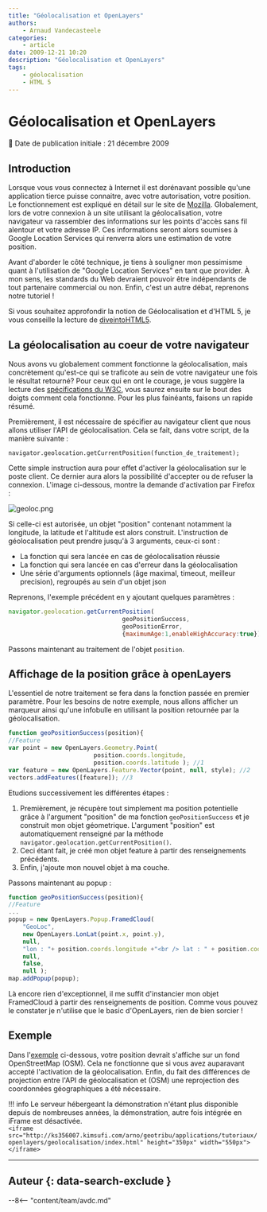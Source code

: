 ```yaml
---
title: "Géolocalisation et OpenLayers"
authors:
    - Arnaud Vandecasteele
categories:
    - article
date: 2009-12-21 10:20
description: "Géolocalisation et OpenLayers"
tags:
    - géolocalisation
    - HTML 5
---
```


# Géolocalisation et OpenLayers

:calendar: Date de publication initiale : 21 décembre 2009

## Introduction

Lorsque vous vous connectez à Internet il est dorénavant possible qu'une application tierce puisse connaitre, avec votre autorisation, votre position. Le fonctionnement est expliqué en détail sur le site de [Mozilla](http://fr.www.mozilla.com/fr/firefox/geolocation/). Globalement, lors de votre connexion à un site utilisant la géolocalisation, votre navigateur va rassembler des informations sur les points d'accès sans fil alentour et votre adresse IP. Ces informations seront alors soumises à Google Location Services qui renverra alors une estimation de votre position.

Avant d'aborder le côté technique, je tiens à souligner mon pessimisme quant à l'utilisation de "Google Location Services" en tant que provider. À mon sens, les standards du Web devraient pouvoir être indépendants de tout partenaire commercial ou non. Enfin, c'est un autre débat, reprenons notre tutoriel !

Si vous souhaitez approfondir la notion de Géolocalisation et d'HTML 5, je vous conseille la lecture de [diveintoHTML5](http://diveintohtml5.org/geolocation.html).

## La géolocalisation au coeur de votre navigateur

Nous avons vu globalement comment fonctionne la géolocalisation, mais concrètement qu'est-ce qui se traficote au sein de votre navigateur une fois le résultat retourné? Pour ceux qui en ont le courage, je vous suggère la lecture des [spécifications du W3C](http://dev.w3.org/geo/api/spec-source.html), vous saurez ensuite sur le bout des doigts comment cela fonctionne. Pour les plus fainéants, faisons un rapide résumé.

Premièrement, il est nécessaire de spécifier au navigateur client que nous allons utiliser l'API de géolocalisation. Cela se fait, dans votre script, de la manière suivante :

`navigator.geolocation.getCurrentPosition(function_de_traitement);`

Cette simple instruction aura pour effet d'activer la géolocalisation sur le poste client. Ce dernier aura alors la possibilité d'accepter ou de refuser la connexion. L'image ci-dessous, montre la demande d'activation par Firefox :

![geoloc.png](/sites/default/files/Tuto/img/OpenLayers/geoloc.png)

Si celle-ci est autorisée, un objet "position" contenant notamment la longitude, la latitude et l'altitude est alors construit. L'instruction de géolocalisation peut prendre jusqu'à 3 arguments, ceux-ci sont :

* La fonction qui sera lancée en cas de géolocalisation réussie
* La fonction qui sera lancée en cas d'erreur dans la géolocalisation
* Une série d'arguments optionnels (âge maximal, timeout, meilleur precision), regroupés au sein d'un objet json

Reprenons, l'exemple précédent en y ajoutant quelques paramètres :  

```javascript
navigator.geolocation.getCurrentPosition(
                                geoPositionSuccess,
                                geoPositionError,
                                {maximumAge:1,enableHighAccuracy:true});
```

Passons maintenant au traitement de l'objet `position`.

## Affichage de la position grâce à openLayers

L'essentiel de notre traitement se fera dans la fonction passée en premier paramètre. Pour les besoins de notre exemple, nous allons afficher un marqueur ainsi qu'une infobulle en utilisant la position retournée par la géolocalisation.

```javascript
function geoPositionSuccess(position){  
//Feature  
var point = new OpenLayers.Geometry.Point(
                        position.coords.longitude,
                        position.coords.latitude ); //1
var feature = new OpenLayers.Feature.Vector(point, null, style); //2
vectors.addFeatures([feature]); //3
```

Etudions successivement les différentes étapes :

1. Premièrement, je récupère tout simplement ma position potentielle grâce à l'argument "position" de ma fonction `geoPositionSuccess` et je construit mon objet géometrique. L'argument "position" est automatiquement renseigné par la méthode `navigator.geolocation.getCurrentPosition()`.
2. Ceci étant fait, je créé mon objet feature à partir des renseignements précédents.
3. Enfin, j'ajoute mon nouvel objet à ma couche.


Passons maintenant au popup :

```javascript
function geoPositionSuccess(position){  
//Feature  
...
popup = new OpenLayers.Popup.FramedCloud(
    "GeoLoc",
    new OpenLayers.LonLat(point.x, point.y),  
    null,
    "lon : "+ position.coords.longitude +"<br /> lat : " + position.coords.latitude,
    null,
    false,
    null );
map.addPopup(popup);
```

Là encore rien d'exceptionnel, il me suffit d'instancier mon objet FramedCloud à partir des renseignements de position. Comme vous pouvez le constater je n'utilise que le basic d'OpenLayers, rien de bien sorcier !

## Exemple

Dans l'[exemple](http://geotribu.net/applications/tutoriaux/openlayers/geolocalisation/index.html) ci-dessous, votre position devrait s'affiche sur un fond OpenStreetMap (OSM). Cela ne fonctionne que si vous avez auparavant accepté l'activation de la géolocalisation. Enfin, du fait des différences de projection entre l'API de géolocalisation et (OSM) une reprojection des coordonnées géographiques a été nécessaire.

!!! info
    Le serveur hébergeant la démonstration n'étant plus disponible depuis de nombreuses années, la démonstration, autre fois intégrée en iFrame est désactivée.  
    `<iframe src="http://ks356007.kimsufi.com/arno/geotribu/applications/tutoriaux/openlayers/geolocalisation/index.html" height="350px" width="550px"></iframe>`

----

## Auteur {: data-search-exclude }

--8<-- "content/team/avdc.md"
